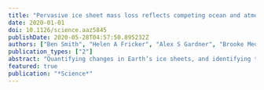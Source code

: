 ```yaml
---
title: "Pervasive ice sheet mass loss reflects competing ocean and atmosphere processes"
date: 2020-01-01
doi: 10.1126/science.aaz5845
publishDate: 2020-05-28T04:57:50.895232Z
authors: ["Ben Smith", "Helen A Fricker", "Alex S Gardner", "Brooke Medley", "Johan Nilsson", "Fernando S Paolo", "Nicholas Holschuh", "Susheel Adusumilli", "Kelly Brunt", "Beata Castho", "Kaitlin Harbeck", "Thorsten Markus", "Thomas Neumann", "Matthew R. Siegfried", "H. Jay Zwally"]
publication_types: ["2"]
abstract: "Quantifying changes in Earth’s ice sheets, and identifying the climate drivers, is central to improving sea-level projections. We provide unified estimates of grounded and floating ice mass change from 2003 to 2019 using NASA’s ICESat and ICESat-2 satellite laser altimetry. Our data reveal patterns likely linked to competing climate processes: Ice loss from coastal Greenland (increased surface melt), Antarctic ice shelves (increased ocean melting), and Greenland and Antarctic outlet glaciers (dynamic response to ocean melting), was partially compensated by mass gains over ice sheet interiors (increased snow accumulation). Losses outpaced gains, with grounded-ice loss from Greenland (200 Gt a−1) and Antarctica (118 Gt a−1) contributing 14 mm to sea level. Mass lost from West Antarctica’s ice shelves accounted for over 30% of that region’s total."
featured: true
publication: "*Science*"
---
```


